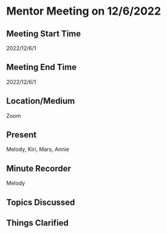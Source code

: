 # Mentor Meeting on 12/6/2022

## Meeting Start Time
2022/12/6/1

## Meeting End Time
2022/12/6/1

## Location/Medium
Zoom

## Present
Melody, Kiri, Mars, Annie

## Minute Recorder
Melody

## Topics Discussed
## Things Clarified
